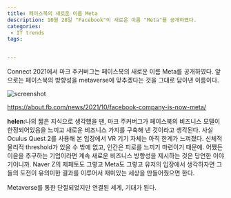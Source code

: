 ```yaml
---
title: 페이스북의 새로운 이름 Meta
description: 10월 28일 "Facebook"이 새로운 이름 "Meta"를 공개하였다.
categories:
 - IT trends
tags:


---
```


Connect 2021에서 마크 주커버그는 페이스북의 새로운 이름 Meta를 공개하였다. 앞으로는 페이스북의 방향성을 metaverse에 맞추겠다는 것을 그대로 담아낸 이름이다.

![screenshot](https://user-images.githubusercontent.com/88134085/139541269-54b974c3-9ea2-42a9-a78b-2b2bfb9bc2cc.png)

https://about.fb.com/news/2021/10/facebook-company-is-now-meta/

**helen**:나의 짧은 지식으로 생각했을 땐, 마크 주커버그가 페이스북의 비즈니스 모델이 한정되어있음을 느끼고 새로운 비즈니스 가지를 구축해 낸 것이라고 생각된다. 사실 Oculus Quest 2를 사용해 본 입장에서 VR 기기 자체는 아직 한계가 느껴졌다. 신체적 물리적 threshold가 있을 수 밖에 없고, 인간은 피로를 느끼기 마련이기 때문에. 어쨌든 이윤을 추구하는 기업이라면 계속 새로운 비즈니스 방향성을 제시하는 것은 당연한 이야기이니까. Naver Z의 제페토도 그렇고 Meta도 그렇고 유저의 입장에서 생각하자면 그들의 도전이 유의미한 결과를 이루어서 재미있는 세상을 만들어줬으면 한다.

Metaverse를 통한 단절되었지만 연결된 세계, 기대가 된다. 